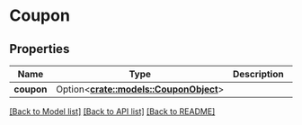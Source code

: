 # Coupon

## Properties

Name | Type | Description | Notes
------------ | ------------- | ------------- | -------------
**coupon** | Option<[**crate::models::CouponObject**](CouponObject.md)> |  | [optional]

[[Back to Model list]](../README.md#documentation-for-models) [[Back to API list]](../README.md#documentation-for-api-endpoints) [[Back to README]](../README.md)


